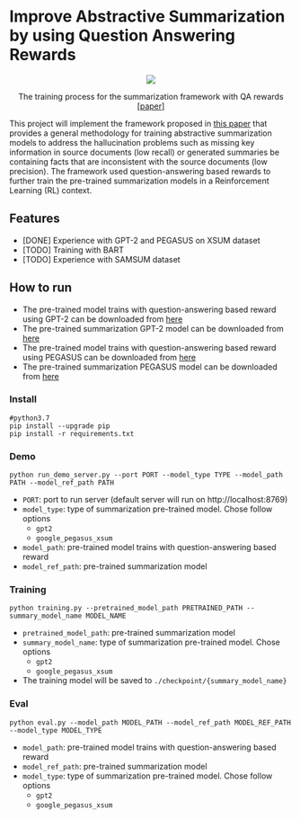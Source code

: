 # Improve Abstractive Summarization by using Question Answering Rewards 
<p align = "center">
<img src = "https://i.imgur.com/jMh44dK.png">
</p>
<p align = "center">
The training process for the summarization framework with QA rewards <a href="https://aclanthology.org/2021.findings-emnlp.47.pdf">[paper]</a>
</p>
This project will implement the framework proposed in <a href="https://aclanthology.org/2021.findings-emnlp.47.pdf">this paper</a> that provides a general methodology for training abstractive summarization models to address the hallucination problems
such as missing key information in source documents (low recall) or generated summaries be
containing facts that are inconsistent with the source documents (low precision). The framework used question-answering based rewards to further train the pre-trained summarization
models in a Reinforcement Learning (RL) context.

## Features

- [DONE] Experience with GPT-2 and PEGASUS on XSUM dataset
- [TODO] Training with BART 
- [TODO] Experience with SAMSUM dataset

## How to run

- The pre-trained model trains with question-answering based reward using GPT-2 can be downloaded from <a href='https://drive.google.com/drive/folders/1-zYEyohanDyyMFZmgnfozLxqwxmN2ydc?usp=sharing'>here</a>
- The pre-trained summarization GPT-2 model can be downloaded from <a href='https://drive.google.com/drive/folders/1i7ZoxNiTyFm6_i7AMLdLK17b-U9muKqd?usp=sharing'>here</a>
- The pre-trained model trains with question-answering based reward using PEGASUS can be downloaded from <a href='https://drive.google.com/drive/folders/1iF-fZ1U92se35gWz0zS3s4U47OE2suvB?usp=sharing'>here</a>
- The pre-trained summarization PEGASUS model can be downloaded from <a href='https://drive.google.com/drive/folders/1QFq9A-uVDti4BiWHMQ12CFhWNPw6GGHc?usp=sharing'>here</a>

### Install 

    #python3.7
    pip install --upgrade pip
    pip install -r requirements.txt

### Demo
    
    python run_demo_server.py --port PORT --model_type TYPE --model_path PATH --model_ref_path PATH

- `PORT`: port to run server (default server will run on http://localhost:8769)
- `model_type`: type of summarization pre-trained model. Chose follow options
  + `gpt2`
  + `google_pegasus_xsum`
- `model_path`: pre-trained model trains with question-answering based reward 
- `model_ref_path`: pre-trained summarization model 

### Training
    
    python training.py --pretrained_model_path PRETRAINED_PATH --summary_model_name MODEL_NAME

- `pretrained_model_path`: pre-trained summarization model
- `summary_model_name`: type of summarization pre-trained model. Chose options
  + `gpt2`
  + `google_pegasus_xsum`
- The training model will be saved to `./checkpoint/{summary_model_name}`

### Eval
    
    python eval.py --model_path MODEL_PATH --model_ref_path MODEL_REF_PATH --model_type MODEL_TYPE

- `model_path`: pre-trained model trains with question-answering based reward
- `model_ref_path`: pre-trained summarization model
- `model_type`: type of summarization pre-trained model. Chose follow options
  + `gpt2`
  + `google_pegasus_xsum`